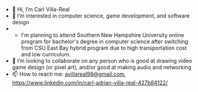 - 👋 Hi, I’m Carl Villa-Real
- 👀 I’m interested in computer science, game development, and software design
- - I'm planning to attend Southern New Hampshire University online program for bachelor's degree in computer science after switching from CSU East Bay hybrid program due to high transportation cost and low curriculum.
- 💞️ I’m looking to collaborate on any person who is good at drawing video game design (or pixel art), and/or good at making audio and networking
- 📫 How to reach me: avillareal98@gmail.com, https://www.linkedin.com/in/carl-adrian-villa-real-427b84122/

<!---
avillareal98/avillareal98 is a ✨ special ✨ repository because its `README.md` (this file) appears on your GitHub profile.
You can click the Preview link to take a look at your changes.
--->
